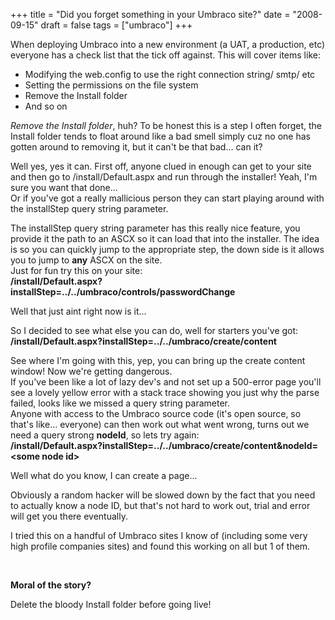 +++
title = "Did you forget something in your Umbraco site?"
date = "2008-09-15"
draft = false
tags = ["umbraco"]
+++

<p>
When deploying Umbraco into a new environment (a UAT, a production, etc) everyone has a check list that the tick off against. This will cover items like:
</p>
<ul>
	<li>Modifying the web.config to use the right connection string/ smtp/ etc</li>
	<li>Setting the permissions on the file system</li>
	<li>Remove the Install folder</li>
	<li>And so on&nbsp;</li>
</ul>
<p>
<em>Remove the Install folder</em>, huh? To be honest this is a step I often forget, the Install folder tends to float around like a bad smell simply cuz no one has gotten around to removing it, but it can't be that bad... can it?
</p>
<p>
Well yes, yes it can. First off, anyone clued in enough can get to your site and then go to /install/Default.aspx and run through the installer! Yeah, I'm sure you want that done...<br>
Or if you've got a really mallicious person they can start playing around with the installStep query string parameter.
</p>
<p>
The installStep query string parameter has this really nice feature, you provide it the path to an ASCX so it can load that into the installer. The idea is so you can quickly jump to the appropriate step, the down side is it allows you to jump to <strong>any</strong> ASCX on the site.<br>
Just for fun try this on your site:<br>
<strong>/install/Default.aspx?installStep=../../umbraco/controls/passwordChange</strong>
</p>
<p>
Well that just aint right now is it...
</p>
<p>
So I decided to see what else you can do, well for starters you've got:<br>
<strong>/install/Default.aspx?installStep=../../umbraco/create/content</strong>
</p>
<p>
See where I'm going with this, yep, you can bring up the create content window! Now we're getting dangerous.<br>
If you've been like a lot of lazy dev's and not set up a 500-error page you'll see a lovely yellow error with a stack trace showing you just why the parse failed, looks like we missed a query string parameter.<br>
Anyone with access to the Umbraco source code (it's open source, so that's like... everyone) can then work out what went wrong, turns out&nbsp;we need a query strong <strong>nodeId</strong>, so lets try again:<br>
<strong>/install/Default.aspx?installStep=../../umbraco/create/content&amp;nodeId=&lt;some node id&gt;</strong>
</p>
<p>
Well what do you know, I can create a page...
</p>
<p>
Obviously a random hacker will be slowed down by the fact that you need to actually know a node ID, but that's not hard to work out, trial and error will get you there eventually.
</p>
<p>
I tried this on a handful of Umbraco sites I know of (including some very high profile companies sites) and found this working on all but 1 of them.
</p>
<p>
&nbsp;
</p>
<p>
<strong>Moral of the story?</strong>
</p>
<p>
Delete the bloody Install folder before going live!
</p>